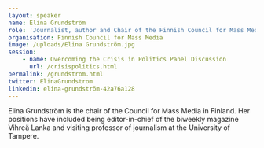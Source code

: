 ```yaml
---
layout: speaker
name: Elina Grundström
role: 'Journalist, author and Chair of the Finnish Council for Mass Media'
organisation: Finnish Council for Mass Media
image: /uploads/Elina Grundström.jpg
session:
    - name: Overcoming the Crisis in Politics Panel Discussion
      url: /crisispolitics.html
permalink: /grundstrom.html
twitter: ElinaGrundstrom
linkedin: elina-grundström-42a76a128
---
```

Elina Grundström is the chair of the Council for Mass Media in Finland. Her positions have included being editor-in-chief of the biweekly magazine Vihreä Lanka and visiting professor of journalism at the University of Tampere.

